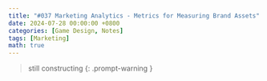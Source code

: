 ```yaml
---
title: "#037 Marketing Analytics - Metrics for Measuring Brand Assets"
date: 2024-07-28 00:00:00 +0800
categories: [Game Design, Notes]
tags: [Marketing]
math: true
---
```


> still constructing
{: .prompt-warning }